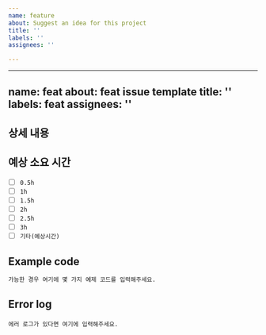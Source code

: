 ```yaml
---
name: feature
about: Suggest an idea for this project
title: ''
labels: ''
assignees: ''

---
```


---
name: feat
about: feat issue template
title: ''
labels: feat
assignees: ''
---

## 상세 내용
<!-- ex) Github 소셜 로그인 기능이 필요합니다. -->

## 예상 소요 시간
- [ ] `0.5h`
- [ ] `1h`
- [ ] `1.5h`
- [ ] `2h`
- [ ] `2.5h`
- [ ] `3h`
- [ ] `기타(예상시간)`

## Example code
```python
가능한 경우 여기에 몇 가지 예제 코드를 입력해주세요.
```

## Error log

```
에러 로그가 있다면 여기에 입력해주세요.
```
